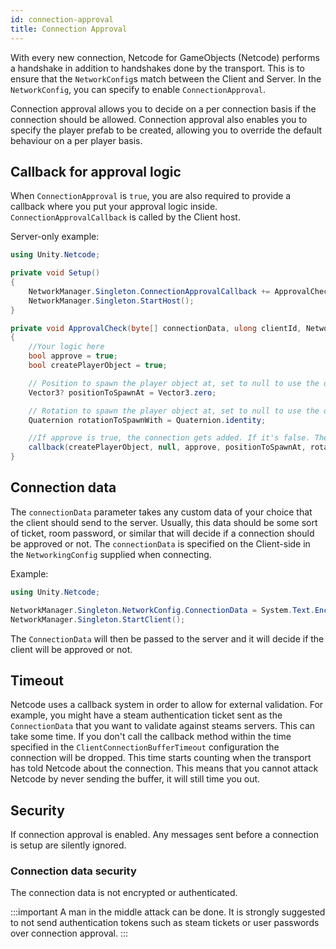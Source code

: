 ```yaml
---
id: connection-approval
title: Connection Approval
---
```


With every new connection,  Netcode for GameObjects (Netcode) performs a handshake in addition to handshakes done by the transport. This is to ensure that the `NetworkConfig`s match between the Client and Server. In the `NetworkConfig`, you can specify to enable `ConnectionApproval`. 

Connection approval allows you to decide on a per connection basis if the connection should be allowed. Connection approval also enables you to specify the player prefab to be created, allowing you to override the default behaviour on a per player basis.

## Callback for approval logic

When `ConnectionApproval` is `true`, you are also required to provide a callback where you put your approval logic inside. `ConnectionApprovalCallback` is called by the Client host.

Server-only example:

```csharp
using Unity.Netcode;

private void Setup() 
{
    NetworkManager.Singleton.ConnectionApprovalCallback += ApprovalCheck;
    NetworkManager.Singleton.StartHost();
}

private void ApprovalCheck(byte[] connectionData, ulong clientId, NetworkManager.ConnectionApprovedDelegate callback)
{
    //Your logic here
    bool approve = true;
    bool createPlayerObject = true;

    // Position to spawn the player object at, set to null to use the default position
    Vector3? positionToSpawnAt = Vector3.zero;

    // Rotation to spawn the player object at, set to null to use the default rotation
    Quaternion rotationToSpawnWith = Quaternion.identity;

    //If approve is true, the connection gets added. If it's false. The client gets disconnected
    callback(createPlayerObject, null, approve, positionToSpawnAt, rotationToSpawnWith);
}
```

## Connection data

The `connectionData` parameter takes any custom data of your choice that the client should send to the server. Usually, this data should be some sort of ticket, room password, or similar that will decide if a connection should be approved or not. The `connectionData` is specified on the Client-side in the `NetworkingConfig` supplied when connecting.

Example:

```csharp
using Unity.Netcode;

NetworkManager.Singleton.NetworkConfig.ConnectionData = System.Text.Encoding.ASCII.GetBytes("room password");
NetworkManager.Singleton.StartClient();
```

The `ConnectionData` will then be passed to the server and it will decide if the client will be approved or not.

## Timeout

Netcode uses a callback system in order to allow for external validation. For example, you might have a steam authentication ticket sent as the `ConnectionData` that you want to validate against steams servers. This can take some time. If you don't call the callback method within the time specified in the `ClientConnectionBufferTimeout` configuration the connection will be dropped. This time starts counting when the transport has told  Netcode about the connection. This means that you cannot attack  Netcode by never sending the buffer, it will still time you out.

## Security

If connection approval is enabled. Any messages sent before a connection is setup are silently ignored.

### Connection data security

The connection data is not encrypted or authenticated. 

:::important
A man in the middle attack can be done. It is strongly suggested to not send authentication tokens such as steam tickets or user passwords over connection approval.
:::
